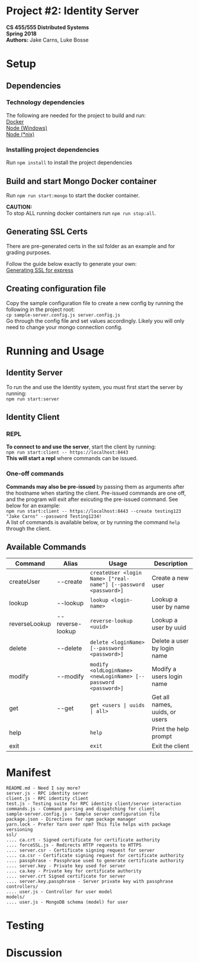 # Project #2: Identity Server  
**CS 455/555 Distributed Systems**  
**Spring 2018**  
**Authors:** Jake Carns, Luke Bosse  

# Setup

## Dependencies

### Technology dependencies

The following are needed for the project to build and run:  
[Docker](https://www.docker.com/community-edition)  
[Node (Windows)](https://nodejs.org/en/download/)  
[Node (*nix)](https://nodejs.org/en/download/package-manager/)  

### Installing project dependencies

Run `npm install` to install the project dependencies  

## Build and start Mongo Docker container

Run `npm run start:mongo` to start the docker container.  

**CAUTION:**  
To stop ALL running docker containers run `npm run stop:all`.  

## Generating SSL Certs

There are pre-generated certs in the ssl folder as an example and for grading
purposes.  

Follow the guide below exactly to generate your own:  
[Generating SSL for express](https://matoski.com/article/node-express-generate-ssl/)  

## Creating configuration file

Copy the sample configuration file to create a new config by running the
following in the project root:  
`cp sample-server.config.js server.config.js`  
Go through the config file and set values accordingly. Likely you will only need 
to change your mongo connection config.  

# Running and Usage

## Identity Server
To run the and use the Identity system, you must first start the server by
running:  
`npm run start:server`

## Identity Client

### REPL

**To connect to and use the server**, start the client by running:  
`npm run start:client -- https://localhost:8443`  
**This will start a repl** where commands can be issued.  

### One-off commands

**Commands may also be pre-issued** by passing them as arguments after the
hostname when starting the client. Pre-issued commands are one off, and the 
program will exit after exicuting the pre-issued command. See below for an 
example:  
`npm run start:client -- https://localhost:8443 --create testing123 "Jake Carns" --password Testing1234!`  
A list of commands is available below, or by running the command `help` 
through the client.  

## Available Commands

| Command        | Alias            | Usage                                                           | Description                    |
|----------------|------------------|-----------------------------------------------------------------|--------------------------------|
| createUser     | --create         | `createUser <login Name> ["real-name"] [--password <password>]` | Create a new user              |
| lookup         | --lookup         | `lookup <login-name>`                                           | Lookup a user by name          |
| reverseLookup | --reverse-lookup | `reverse-lookup <uuid>`                                         | Lookup a user by uuid          |
| delete         | --delete         | `delete <loginName> [--password <password>]`                    | Delete a user by login name    |
| modify         | --modify         | `modify <oldLoginName> <newLoginName> [--password <password>]`  | Modify a users login name      |
| get            | --get            | `get <users \| uuids \| all>`                                   | Get all names, uuids, or users |
| help           |                  | `help`                                                          | Print the help prompt          |
| exit           |                  | `exit`                                                          | Exit the client                |

# Manifest 
```
README.md - Need I say more?  
server.js - RPC identity server               
client.js - RPC identity client                        
test.js - Testing suite for RPC identity client/server interaction  
commands.js - Command parsing and dispatching for client              
sample-server.config.js - Sample server configuration file  
package.json - Directives for npm package manager      
yarn.lock - Prefer Yarn over npm? This file helps with package versioning  
ssl/  
.... ca.crt - Signed certificate for certificate authority              
.... forceSSL.js - Redirects HTTP requests to HTTPS        
.... server.csr - Certificate signing request for server  
.... ca.csr - Certificate signing request for certificate authority                 
.... passphrase - Passphrase used to generate certificate authority              
.... server.key - Private key used for server  
.... ca.key - Private key for certificate authority                 
.... server.crt Signed certificate for server              
.... server.key.passphrase - Server private key with passphrase  
controllers/  
.... user.js - Controller for user model  
models/  
.... user.js - MongoDB schema (model) for user  
```

# Testing

# Discussion

